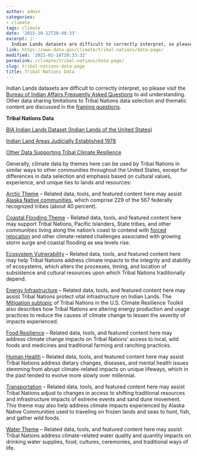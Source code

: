 ```yaml
---
author: admin
categories:
- climate
tags: climate
date: '2015-10-12T20:48:33'
excerpt: |-
  Indian Lands datasets are difficult to correctly interpret, so please visit the [Bureau of Indian Affairs Frequently Asked Questions](https://www.bia.gov/FAQs/) to aid understanding. Other data sharing limitations to Tribal Nations data selection and thematic content are discussed in the…
link: https://www.data.gov/climate/tribal-nations/data-page/
modified: '2021-02-18T20:33:32'
permalink: /climate/tribal-nations/data-page/
slug: tribal-nations-data-page
title: Tribal Nations Data
---
```


Indian Lands datasets are difficult to correctly interpret, so please visit the [Bureau of Indian Affairs Frequently Asked Questions](https://www.bia.gov/FAQs/) to aid understanding. Other data sharing limitations to Tribal Nations data selection and thematic content are discussed in the [framing questions](../framing-questions/).

**Tribal Nations Data**

[BIA Indian Lands Dataset (Indian Lands of the United States)](https://catalog.data.gov/dataset/native-american-lands-from-bia)

[Indian Land Areas Judicially Established 1978](https://www.loc.gov/item/80695449/)

[Other Data Supporting Tribal Climate Resilience](https://catalog.data.gov/dataset?q=&sort=score+desc%2C+name+asc&vocab_category_all=Tribal+Nations&groups=climate5434)

Generally, climate data by themes here can be used by Tribal Nations in similar ways to other communities throughout the United States, except for differences in data selection and emphasis based on cultural values, experience, and unique ties to lands and resources:

[Arctic Theme](../../../climate/arctic-data/) – Related data, tools, and featured content here may assist [Alaska Native communities](https://toolkit.climate.gov/regions/alaska-and-arctic/arctic-peoples-and-ecosystems), which comprise 229 of the 567 federally recognized tribes (about 40 percent).

[Coastal Flooding Theme](https://catalog.data.gov/dataset?vocab_category_all=Coastal+Flooding&groups=climate5434&#topic=coastalflooding_navigation) – Related data, tools, and featured content here may support Tribal Nations, Pacific Islanders, State tribes, and other communities living along the nation’s coast to contend with [forced relocation](https://toolkit.climate.gov/topics/tribal-nations/relocation) and other climate-related challenges associated with growing storm surge and coastal flooding as sea levels rise.

[Ecosystem Vulnerability](https://catalog.data.gov/dataset?vocab_category_all=Ecosystem+Vulnerability&_vocab_category_all_limit=0&groups=climate5434#topic=ecosystem-vulnerability_navigation) – Related data, tools, and featured content here may help Tribal Nations address climate impacts to the integrity and stability of ecosystems, which alters the processes, timing, and location of subsistence and cultural resources upon which Tribal Nations traditionally depend.

[Energy Infrastructure](https://catalog.data.gov/dataset?vocab_category_all=Energy+Infrastructure&groups=climate5434#topic=energy-infrastructure_navigation) – Related data, tools, and featured content here may assist Tribal Nations protect vital infrastructure on Indian Lands. The [Mitigation subtopic](https://toolkit.climate.gov/topics/tribal-nations/mitigation) of Tribal Nations in the U.S. Climate Resilience Toolkit also describes how Tribal Nations are altering energy production and usage practices to reduce the causes of climate change to lessen the severity of impacts experienced.

[Food Resilience](../../foodresilience/food-resilience-data-sets/) – Related data, tools, and featured content here may address climate change impacts on Tribal Nations’ access to local, wild foods and medicines and traditional farming and ranching practices.

[Human Health](https://catalog.data.gov/dataset?vocab_category_all=Human+Health&groups=climate5434#topic=humanhealth_navigation) – Related data, tools, and featured content here may assist Tribal Nations address dietary changes, diseases, and mental health issues stemming from abrupt climate-related impacts on unique lifeways, which in the past tended to evolve more slowly over millennial.

[Transportation](https://catalog.data.gov/dataset?vocab_category_all=Transportation&groups=climate5434#topic=transportation_navigation) – Related data, tools, and featured content here may assist Tribal Nations adjust to changes in access to shifting traditional resources and infrastructure impacts of extreme events and sand dune movement. This theme may also help address climate impacts experienced by Alaska Native Communities used to traveling on frozen lands and seas to hunt, fish, and gather wild foods.

[Water Theme](https://catalog.data.gov/dataset?groups=climate5434&vocab_category_all=Water#topic=water_navigation) – Related data, tools, and featured content here may assist Tribal Nations address climate-related water quality and quantity impacts on drinking water supplies, food, cultures, ceremonies, and traditional ways of life.

